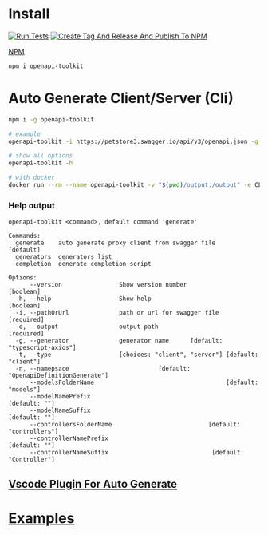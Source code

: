 # Install

[![Run Tests](https://github.com/barnuri/openapi-toolkit/actions/workflows/runTests.yaml/badge.svg)](https://github.com/barnuri/openapi-toolkit/actions/workflows/runTests.yaml) [![Create Tag And Release And Publish To NPM](https://github.com/barnuri/openapi-toolkit/actions/workflows/createTagAndReleaseAndPublish.yaml/badge.svg)](https://github.com/barnuri/openapi-toolkit/actions/workflows/createTagAndReleaseAndPublish.yaml)

[NPM](https://www.npmjs.com/package/openapi-toolkit)

```bash
npm i openapi-toolkit
```

# Auto Generate Client/Server (Cli)

```bash
npm i -g openapi-toolkit

# example
openapi-toolkit -i https://petstore3.swagger.io/api/v3/openapi.json -g typescript-axios -o ./src/services/petStore --modelNamePrefix My --modelNameSuffix .dto

# show all options
openapi-toolkit -h

# with docker
docker run --rm --name openapi-toolkit -v "$(pwd)/output:/output" -e CLI_PARAMS="-i https://petstore3.swagger.io/api/v3/openapi.json -g typescript-axios --modelNamePrefix My --modelNameSuffix .dto" barnuri/openapi-toolkit
```

### Help output

```text
openapi-toolkit <command>, default command 'generate'

Commands:
  generate    auto generate proxy client from swagger file             [default]
  generators  generators list
  completion  generate completion script

Options:
      --version                Show version number                     [boolean]
  -h, --help                   Show help                               [boolean]
  -i, --pathOrUrl              path or url for swagger file           [required]
  -o, --output                 output path                            [required]
  -g, --generator              generator name      [default: "typescript-axios"]
  -t, --type                   [choices: "client", "server"] [default: "client"]
  -n, --namepsace                         [default: "OpenapiDefinitionGenerate"]
      --modelsFolderName                                     [default: "models"]
      --modelNamePrefix                                            [default: ""]
      --modelNameSuffix                                            [default: ""]
      --controllersFolderName                           [default: "controllers"]
      --controllerNamePrefix                                       [default: ""]
      --controllerNameSuffix                             [default: "Controller"]
```

## [Vscode Plugin For Auto Generate](https://marketplace.visualstudio.com/items?itemName=Bar.generator-from-swagger)


# [Examples](./examples/ReadMe.md)

